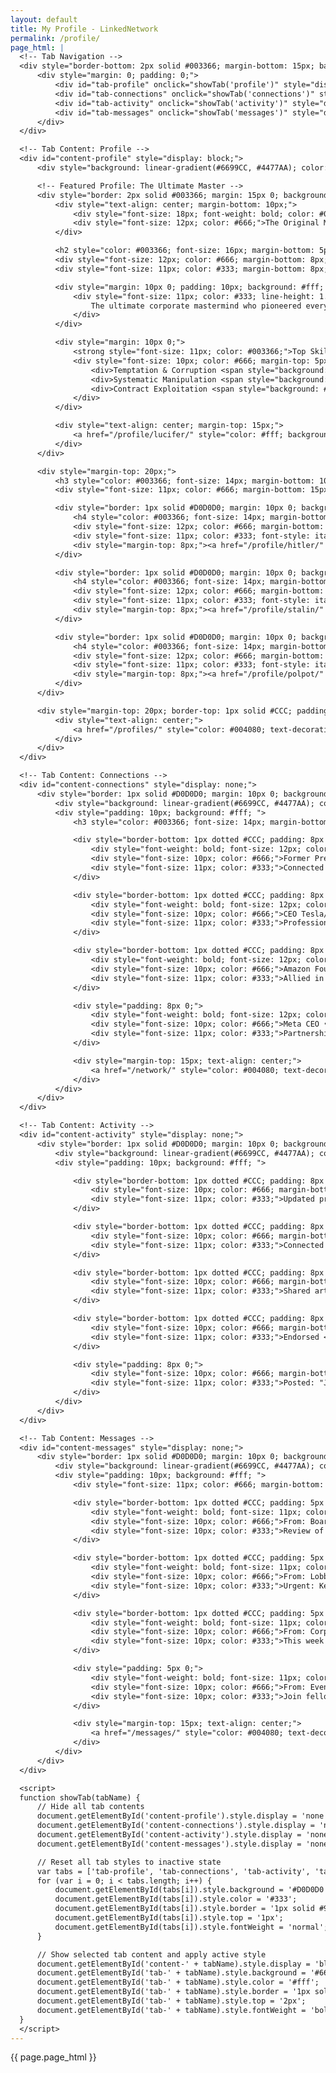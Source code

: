 ```yaml
---
layout: default
title: My Profile - LinkedNetwork
permalink: /profile/
page_html: |
  <!-- Tab Navigation -->
  <div style="border-bottom: 2px solid #003366; margin-bottom: 15px; background: #F0F0F0;">
      <div style="margin: 0; padding: 0;">
          <div id="tab-profile" onclick="showTab('profile')" style="display: inline-block; padding: 6px 12px; background: #6699CC; color: #fff; border: 1px solid #003366; border-bottom: none; cursor: pointer; position: relative; top: 2px; font-size: 11px; font-weight: bold; margin-right: 2px;">Profile</div>
          <div id="tab-connections" onclick="showTab('connections')" style="display: inline-block; padding: 6px 12px; background: #D0D0D0; color: #333; border: 1px solid #999; border-bottom: none; cursor: pointer; position: relative; top: 1px; font-size: 11px; margin-right: 2px;">Connections</div>
          <div id="tab-activity" onclick="showTab('activity')" style="display: inline-block; padding: 6px 12px; background: #D0D0D0; color: #333; border: 1px solid #999; border-bottom: none; cursor: pointer; position: relative; top: 1px; font-size: 11px; margin-right: 2px;">Activity</div>
          <div id="tab-messages" onclick="showTab('messages')" style="display: inline-block; padding: 6px 12px; background: #D0D0D0; color: #333; border: 1px solid #999; border-bottom: none; cursor: pointer; position: relative; top: 1px; font-size: 11px;">Messages</div>
      </div>
  </div>

  <!-- Tab Content: Profile -->
  <div id="content-profile" style="display: block;">
      <div style="background: linear-gradient(#6699CC, #4477AA); color: #fff; padding: 10px; font-weight: bold; font-size: 16px; border-bottom: 1px solid #003366; margin: -20px -20px 20px -20px;">My Profile</div>

      <!-- Featured Profile: The Ultimate Master -->
      <div style="border: 2px solid #003366; margin: 15px 0; background: linear-gradient(#F8F8F8, #E8E8E8); padding: 15px; ">
          <div style="text-align: center; margin-bottom: 10px;">
              <div style="font-size: 18px; font-weight: bold; color: #003366;">✦ FEATURED PROFILE ✦</div>
              <div style="font-size: 12px; color: #666;">The Original Master of Corporate Evil</div>
          </div>

          <h2 style="color: #003366; font-size: 16px; margin-bottom: 5px; text-align: center;">Lucifer (Pan Ciemności)</h2>
          <div style="font-size: 12px; color: #666; margin-bottom: 8px; text-align: center;">Chief Executive of Hell, Original Architect of Systematic Evil</div>
          <div style="font-size: 11px; color: #333; margin-bottom: 8px; font-style: italic; text-align: center;">The Underworld</div>

          <div style="margin: 10px 0; padding: 10px; background: #fff; border: 1px solid #CCC; ">
              <div style="font-size: 11px; color: #333; line-height: 1.4;">
                  The ultimate corporate mastermind who pioneered every technique of systematic exploitation used by modern businesses. From temptation-based marketing to contract manipulation, from regulatory capture to environmental destruction - all roads lead back to the original CEO of evil.
              </div>
          </div>

          <div style="margin: 10px 0;">
              <strong style="font-size: 11px; color: #003366;">Top Skills:</strong>
              <div style="font-size: 10px; color: #666; margin-top: 5px;">
                  <div>Temptation & Corruption <span style="background: #003366; color: #fff; padding: 1px 4px; margin-left: 5px; ">MAX</span></div>
                  <div>Systematic Manipulation <span style="background: #003366; color: #fff; padding: 1px 4px; margin-left: 5px; ">MAX</span></div>
                  <div>Contract Exploitation <span style="background: #003366; color: #fff; padding: 1px 4px; margin-left: 5px; ">MAX</span></div>
              </div>
          </div>

          <div style="text-align: center; margin-top: 15px;">
              <a href="/profile/lucifer/" style="color: #fff; background: #003366; padding: 8px 16px; text-decoration: none; font-size: 12px; border: 1px solid #003366; ">VIEW COMPLETE PROFILE →</a>
          </div>
      </div>

      <div style="margin-top: 20px;">
          <h3 style="color: #003366; font-size: 14px; margin-bottom: 10px; border-bottom: 1px solid #CCC; padding-bottom: 5px;">Other Notable Practitioners</h3>
          <div style="font-size: 11px; color: #666; margin-bottom: 15px;">Historical masters who learned from the ultimate teacher</div>

          <div style="border: 1px solid #D0D0D0; margin: 10px 0; background: #F8F8F8; padding: 10px; ">
              <h4 style="color: #003366; font-size: 14px; margin-bottom: 5px;">Adolf Hitler</h4>
              <div style="font-size: 12px; color: #666; margin-bottom: 3px;">20th Century Dictator & Propaganda Master</div>
              <div style="font-size: 11px; color: #333; font-style: italic;">Applied Luciferian principles of systematic manipulation to create the ultimate totalitarian corporate state. Pioneered modern propaganda techniques now used in corporate marketing.</div>
              <div style="margin-top: 8px;"><a href="/profile/hitler/" style="color: #004080; text-decoration: underline; font-size: 11px;">View Profile</a></div>
          </div>

          <div style="border: 1px solid #D0D0D0; margin: 10px 0; background: #F8F8F8; padding: 10px; ">
              <h4 style="color: #003366; font-size: 14px; margin-bottom: 5px;">Josef Stalin</h4>
              <div style="font-size: 12px; color: #666; margin-bottom: 3px;">Soviet Premier & Industrial Terror Specialist</div>
              <div style="font-size: 11px; color: #333; font-style: italic;">Implemented Luciferian management principles on an industrial scale. His five-year plans became the template for corporate restructuring and mass layoffs.</div>
              <div style="margin-top: 8px;"><a href="/profile/stalin/" style="color: #004080; text-decoration: underline; font-size: 11px;">View Profile</a></div>
          </div>

          <div style="border: 1px solid #D0D0D0; margin: 10px 0; background: #F8F8F8; padding: 10px; ">
              <h4 style="color: #003366; font-size: 14px; margin-bottom: 5px;">Pol Pot</h4>
              <div style="font-size: 12px; color: #666; margin-bottom: 3px;">Cambodian Dictator & Social Engineering Expert</div>
              <div style="font-size: 11px; color: #333; font-style: italic;">Master of ideological restructuring and human resource optimization. The Khmer Rouge's "Year Zero" policy redefined corporate reorganization strategies.</div>
              <div style="margin-top: 8px;"><a href="/profile/polpot/" style="color: #004080; text-decoration: underline; font-size: 11px;">View Profile</a></div>
          </div>
      </div>

      <div style="margin-top: 20px; border-top: 1px solid #CCC; padding-top: 15px;">
          <div style="text-align: center;">
              <a href="/profiles/" style="color: #004080; text-decoration: underline; font-size: 12px;">Browse All Corporate Evil Profiles →</a>
          </div>
      </div>
  </div>

  <!-- Tab Content: Connections -->
  <div id="content-connections" style="display: none;">
      <div style="border: 1px solid #D0D0D0; margin: 10px 0; background: #F8F8F8; padding: 10px; ">
          <div style="background: linear-gradient(#6699CC, #4477AA); color: #fff; padding: 5px 8px; font-weight: bold; font-size: 12px; border-bottom: 1px solid #003366; ">My Network</div>
          <div style="padding: 10px; background: #fff; ">
              <h3 style="color: #003366; font-size: 14px; margin-bottom: 10px;">Professional Connections</h3>

              <div style="border-bottom: 1px dotted #CCC; padding: 8px 0;">
                  <div style="font-weight: bold; font-size: 12px; color: #003366;">Donald Trump</div>
                  <div style="font-size: 10px; color: #666;">Former President • Master of Mass Deception</div>
                  <div style="font-size: 11px; color: #333;">Connected through shared expertise in reality manipulation and authoritarian branding.</div>
              </div>

              <div style="border-bottom: 1px dotted #CCC; padding: 8px 0;">
                  <div style="font-weight: bold; font-size: 12px; color: #003366;">Elon Musk</div>
                  <div style="font-size: 10px; color: #666;">CEO Tesla/SpaceX • Market Manipulation Specialist</div>
                  <div style="font-size: 11px; color: #333;">Professional relationship based on Twitter control and crypto market manipulation.</div>
              </div>

              <div style="border-bottom: 1px dotted #CCC; padding: 8px 0;">
                  <div style="font-weight: bold; font-size: 12px; color: #003366;">Jeff Bezos</div>
                  <div style="font-size: 10px; color: #666;">Amazon Founder • Worker Exploitation Expert</div>
                  <div style="font-size: 11px; color: #333;">Allied in the systematic dehumanization of labor and monopolistic practices.</div>
              </div>

              <div style="padding: 8px 0;">
                  <div style="font-weight: bold; font-size: 12px; color: #003366;">Mark Zuckerberg</div>
                  <div style="font-size: 10px; color: #666;">Meta CEO • Privacy Destroyer & Democracy Manipulator</div>
                  <div style="font-size: 11px; color: #333;">Partnership in social control through algorithmic manipulation and data exploitation.</div>
              </div>

              <div style="margin-top: 15px; text-align: center;">
                  <a href="/network/" style="color: #004080; text-decoration: underline; font-size: 11px;">View Full Network →</a>
              </div>
          </div>
      </div>
  </div>

  <!-- Tab Content: Activity -->
  <div id="content-activity" style="display: none;">
      <div style="border: 1px solid #D0D0D0; margin: 10px 0; background: #F8F8F8; padding: 10px; ">
          <div style="background: linear-gradient(#6699CC, #4477AA); color: #fff; padding: 5px 8px; font-weight: bold; font-size: 12px; border-bottom: 1px solid #003366; ">Recent Activity</div>
          <div style="padding: 10px; background: #fff; ">

              <div style="border-bottom: 1px dotted #CCC; padding: 8px 0;">
                  <div style="font-size: 10px; color: #666; margin-bottom: 3px;">2 hours ago</div>
                  <div style="font-size: 11px; color: #333;">Updated profile: Added new expertise in "Pandemic Profiteering" and "Vaccine Inequality"</div>
              </div>

              <div style="border-bottom: 1px dotted #CCC; padding: 8px 0;">
                  <div style="font-size: 10px; color: #666; margin-bottom: 3px;">5 hours ago</div>
                  <div style="font-size: 11px; color: #333;">Connected with <strong>Klaus Schwab</strong> - World Economic Forum • Global Reset Architect</div>
              </div>

              <div style="border-bottom: 1px dotted #CCC; padding: 8px 0;">
                  <div style="font-size: 10px; color: #666; margin-bottom: 3px;">1 day ago</div>
                  <div style="font-size: 11px; color: #333;">Shared article: "10 Ways to Maximize Shareholder Value While Destroying Society"</div>
              </div>

              <div style="border-bottom: 1px dotted #CCC; padding: 8px 0;">
                  <div style="font-size: 10px; color: #666; margin-bottom: 3px;">2 days ago</div>
                  <div style="font-size: 11px; color: #333;">Endorsed <strong>Jamie Dimon</strong> for "Regulatory Capture" and "Taxpayer Bailout Mastery"</div>
              </div>

              <div style="padding: 8px 0;">
                  <div style="font-size: 10px; color: #666; margin-bottom: 3px;">3 days ago</div>
                  <div style="font-size: 11px; color: #333;">Posted: "Just closed another offshore tax haven. Love how easy it is to avoid paying for the society we exploit! #CorporateEvil #TaxAvoidance"</div>
              </div>
          </div>
      </div>
  </div>

  <!-- Tab Content: Messages -->
  <div id="content-messages" style="display: none;">
      <div style="border: 1px solid #D0D0D0; margin: 10px 0; background: #F8F8F8; padding: 10px; ">
          <div style="background: linear-gradient(#6699CC, #4477AA); color: #fff; padding: 5px 8px; font-weight: bold; font-size: 12px; border-bottom: 1px solid #003366; ">Secure Messages</div>
          <div style="padding: 10px; background: #fff; ">
              <div style="font-size: 11px; color: #666; margin-bottom: 8px;">📧 Inbox (3 unread)</div>

              <div style="border-bottom: 1px dotted #CCC; padding: 5px 0;">
                  <div style="font-weight: bold; font-size: 11px; color: #003366;">RE: Quarterly Exploitation Metrics</div>
                  <div style="font-size: 10px; color: #666;">From: Board of Directors • 2 hours ago</div>
                  <div style="font-size: 10px; color: #333;">Review of Q3 performance in worker suppression and profit maximization...</div>
              </div>

              <div style="border-bottom: 1px dotted #CCC; padding: 5px 0;">
                  <div style="font-weight: bold; font-size: 11px; color: #003366;">New Regulatory Capture Opportunity</div>
                  <div style="font-size: 10px; color: #666;">From: Lobbying Coordinator • 5 hours ago</div>
                  <div style="font-size: 10px; color: #333;">Urgent: Key senator available for influence campaign, budget approved...</div>
              </div>

              <div style="border-bottom: 1px dotted #CCC; padding: 5px 0;">
                  <div style="font-weight: bold; font-size: 11px; color: #003366;">Weekly Evil Newsletter</div>
                  <div style="font-size: 10px; color: #666;">From: Corporate Communications • 1 day ago</div>
                  <div style="font-size: 10px; color: #333;">This week's highlights in systematic exploitation and market manipulation...</div>
              </div>

              <div style="padding: 5px 0;">
                  <div style="font-weight: bold; font-size: 11px; color: #003366;">Invitation: Global Evil Summit 2025</div>
                  <div style="font-size: 10px; color: #666;">From: Event Organizers • 2 days ago</div>
                  <div style="font-size: 10px; color: #333;">Join fellow corporate masters for our annual conference on maximizing suffering...</div>
              </div>

              <div style="margin-top: 15px; text-align: center;">
                  <a href="/messages/" style="color: #004080; text-decoration: underline; font-size: 11px;">View All Messages →</a>
              </div>
          </div>
      </div>
  </div>

  <script>
  function showTab(tabName) {
      // Hide all tab contents
      document.getElementById('content-profile').style.display = 'none';
      document.getElementById('content-connections').style.display = 'none';
      document.getElementById('content-activity').style.display = 'none';
      document.getElementById('content-messages').style.display = 'none';

      // Reset all tab styles to inactive state
      var tabs = ['tab-profile', 'tab-connections', 'tab-activity', 'tab-messages'];
      for (var i = 0; i < tabs.length; i++) {
          document.getElementById(tabs[i]).style.background = '#D0D0D0';
          document.getElementById(tabs[i]).style.color = '#333';
          document.getElementById(tabs[i]).style.border = '1px solid #999';
          document.getElementById(tabs[i]).style.top = '1px';
          document.getElementById(tabs[i]).style.fontWeight = 'normal';
      }

      // Show selected tab content and apply active style
      document.getElementById('content-' + tabName).style.display = 'block';
      document.getElementById('tab-' + tabName).style.background = '#6699CC';
      document.getElementById('tab-' + tabName).style.color = '#fff';
      document.getElementById('tab-' + tabName).style.border = '1px solid #003366';
      document.getElementById('tab-' + tabName).style.top = '2px';
      document.getElementById('tab-' + tabName).style.fontWeight = 'bold';
  }
  </script>
---
```


{{ page.page_html }}
